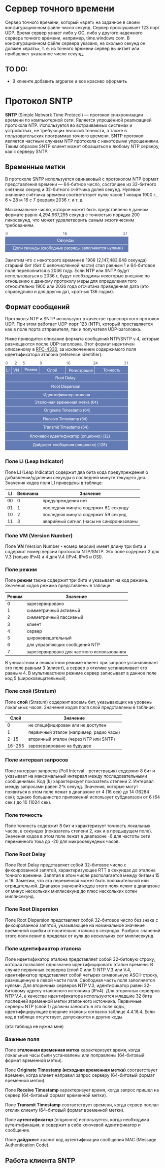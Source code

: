 # Сервер точного времени

Сервер точного времени, который «врет» на заданное в своем конфигурационном файле число секунд. Сервер прослушивает 123 порт UDP. Время сервер узнает либо у ОС, либо у другого надежного сервера точного времени, например, time.windows.com. В конфигурационном файле сервера указано, на сколько секунд он должен «врать», т. е. из точного времени сервер вычитает или прибавляет указанное число секунд.

## TO DO:

- В клиенте добавить argparse и все красиво оформить

#  Протокол SNTP

**SNTP** (Simple Network Time Protocol) — протокол синхронизации времени по компьютерной сети. Является упрощённой реализацией протокола NTP. Используется во встраиваемых системах и устройствах, не требующих высокой точности, а также в пользовательских программах точного времени. SNTP протокол является частным случаем NTP протокола с некоторыми упрощениями. Таким образом SNTP клиент может обращаться к любому NTP серверу, как к серверу SNTP.

## Временные метки

В протоколе SNTP используется одинаковый с протоколом NTP формат представления времени — 64-битное число, состоящее из 32-битного счётчика секунд и 32-битного счётчика долей секунд. Нулевое значение счётчика времени соответствует нулю часов 1 января 1900 г., 6 ч 28 м 16 с 7 февраля 2036 г. и т. д

Максимальное число, которое может быть представлено в данном формате равно 4,294,967,295 секунд с точностью порядка 200 пикосекунд, что может удовлетворить самым экзотическим требованиям.

![sntp1](images/sntp1.gif)

Заметим что с некоторого времени в 1968 (2,147,483,648 секунда) старший бит (бит 0 целочисленной части) стал равным 1 и 64-битовое поле переполнится в 2036 году. Если NTP или SNTP будут использоваться в 2036 г, будут необходимы некоторые внешние по отношению к данному протоколу меры для определения того относительно 1900 или 2036 года отсчитана приведенная дата (это справедливо и для других дат, кратных 136 годам).

## Формат сообщений

Протоколы NTP и SNTP используют в качестве транспортного протокол UDP. При этом работает UDP-порт 123 (NTP), который проставляется как в поле порта отправителя, так и получателя UDP-заголовка.

Ниже приводится описание формата сообщений NTP/SNTP v.4, которые размещаются после UDP-заголовка. Этот формат идентичен описанному в [RFC-4330](https://tools.ietf.org/html/rfc4330), за исключением содержимого поля идентификатора эталона (reference identifier). 

![sntp2](images/sntp2.gif)

### Поле LI (Leap Indicator)

Поле **LI** (Leap Indicator) содержит два бита кода предупреждения о добавлении/удалении секунды в последней минуте текущего дня. Значения кодов поля LI приведены в таблице:

| LI   | Величина | Значение                                 |
| ---- | -------- | ---------------------------------------- |
| 00   | 0        | предупреждения нет                       |
| 01   | 1        | последняя минута содержит 61 секунду     |
| 10   | 2        | последняя минута содержит 59 секунд      |
| 11   | 3        | аварийный сигнал (часы не синхронизованы |

### Поле VM (Version Number)

Поле **VN** (Version Number - номер версии) имеет длину три бита и содержит номер версии протокола NTP/SNTP. Это поле содержит 3 для V.3 (только IPv4) и 4 для V.4 (IPv4, IPv6 и OSI).

### Поле режим

Поле **режим** также содержит три бита и указывает на код режима. Значения кодов режима представлены в таблице.

| Режим | Значение                                 |
| ----- | ---------------------------------------- |
| 0     | зарезервировано                          |
| 1     | симметричный активный                    |
| 2     | симметричный пассивный                   |
| 3     | клиент                                   |
| 4     | сервер                                   |
| 5     | широковещательный                        |
| 6     | для управляющих сообщений NTP            |
| 7     | зарезервировано для частного использования |

В уникастном и эникастном режиме клиент при запросе устанавливает это поле равным 3 (клиент), а сервер в отклике устанавливает его равным 4. В мультикастном режиме сервер записывает в данное поле код 5 (широковещательный).

### Поле слой (Stratum)

Поле **слой** (Stratum) содержит восемь бит, указывающих на уровень локальных часов. Значения кодов поля слой представлены в таблице:

| Слой   | Значение                                |
| ------ | --------------------------------------- |
| 0      | не специфицирован или не доступен       |
| 1      | первичный эталон (например, радио часы) |
| 2-15   | вторичный эталон (через NTP или SNTP)   |
| 16-255 | зарезервировано на будущее              |

### Поле интервал запросов

Поле интервал запросов (Poll Interval - регистрация) содержит 8 бит и указывает на максимальный интервал между последовательными сообщениями. Код (k) характеризует показатель степени 2. Интервал между запросами равен 2^k секунд. Значения, которые могут появиться в этом поле лежат в диапазоне от 4 (16 сек) до 14 (16284 сек); однако большинство приложений использует субдиапазон от 6 (64 сек.) до 10 (1024 сек).

### Поле точность 

Поле точность содержит 8 бит и характеризует точность локальных часов, в секундах (показатель степени 2, как и в предыдущем поле). Значения кодов в этом поле лежат в диапазоне -6 для частоты сети переменного тока до -20 для микросекундных часов.

### Поле Root Delay

Поле Root Delay представляет собой 32-битовое число с фиксированной запятой, характеризующее RTT в секундах до эталона точного времени. Запятая в этом числе располагается между битами 15 и 16. Заметим, что эта переменная может быть положительной или отрицательной. Диапазон значений кодов этого поля лежит в диапазоне от минус нескольких миллисекунд до плюс нескольких сотен миллисекунд.

### Поле Root Dispersion

Поле Root Dispersion представляет собой 32-битовое число без знака с фиксированной запятой, указывающее на номинальное значение временной ошибки относительно эталона в секундах. Разброс значений этого поля лежит в пределах от нуля до нескольких сот миллисекунд.

### Поле идентификатор эталона

Поле идентификатор эталона представляет собой 32-битовую строку, которая позволяет однозначно идентифицировать эталон времени. В случае первичных серверов (слой 0 или 1) NTP V.3 или V.4, идентификатор представляет собой четырех символьную ASCII-строку, размещенную в левой части поля. Свободная часть поля заполняется нулями. Для вторичных серверов NTP V.3, идентификатор равен 32-битовому адресу эталонного источника (IPv4). Для вторичных серверов NTP V.4, в качестве идентификатора используются младшие 32 бита последней временной метки эталонного источника. Первичные серверы NTP (слой 1) должны заносить в это поле коды, идентифицирующие внешние эталоны согласно таблице 4.4.16.4. Если код в таблице отсутствует, допускаются и другие коды.

(эта таблица не нужна мне)

### Важные поля

Поле **эталонная временная метка** характеризует время, когда локальные часы были установлены или поправлены (64-битовый формат временной метки).

Поле **Originate Timestamp (исходная временная метка)** соответствует времени, когда клиент направил запрос серверу (64-битовый формат временной метки).

Поле **Receive Timestamp** характеризует время, когда запрос пришел на сервер (64-битовый формат временной метки).

Поле **Transmit Timestamp** соответствует времени, когда сервер послал отклик клиенту (64-битовый формат временной метки).

Поле **аутентификатор** (опционно) используется, когда необходима аутентификация, и содержит в себе ключевой идентификатор и сообщение.

Поле **дайджест** хранит код аутентификации сообщения MAC (Message Authentication Code).

## Работа клиента SNTP

